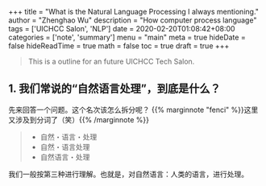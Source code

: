 +++
title = "What is the Natural Language Processing I always mentioning."
author = "Zhenghao Wu"
description = "How computer process language"
tags = ['UICHCC Salon', 'NLP']
date = 2020-02-20T01:08:42+08:00
categories = ['note', 'summary']
menu = "main"
meta = true
hideDate = false
hideReadTime = true
math = false
toc = true
draft = true
+++

> This is a outline for an future UICHCC Tech Salon.

<!--more-->

## 1. 我们常说的“自然语言处理”，到底是什么？

先来回答一个问题。这个名次该怎么拆分呢？
{{% marginnote "fenci" %}}这里又涉及到分词了（笑）{{% /marginnote %}}
> - 自然・语言・处理
> - 自然・语言处理
> - 自然语言・处理

我们一般按第三种进行理解。也就是，对自然语言：人类的语言，进行处理。